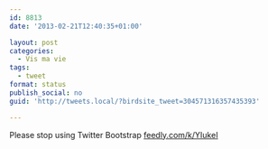 ```yaml
---
id: 8813
date: '2013-02-21T12:40:35+01:00'

layout: post
categories:
  - Vis ma vie
tags:
  - tweet
format: status
publish_social: no
guid: 'http://tweets.local/?birdsite_tweet=304571316357435393'

---
```


Please stop using Twitter Bootstrap [feedly.com/k/YIukeI](http://feedly.com/k/YIukeI)